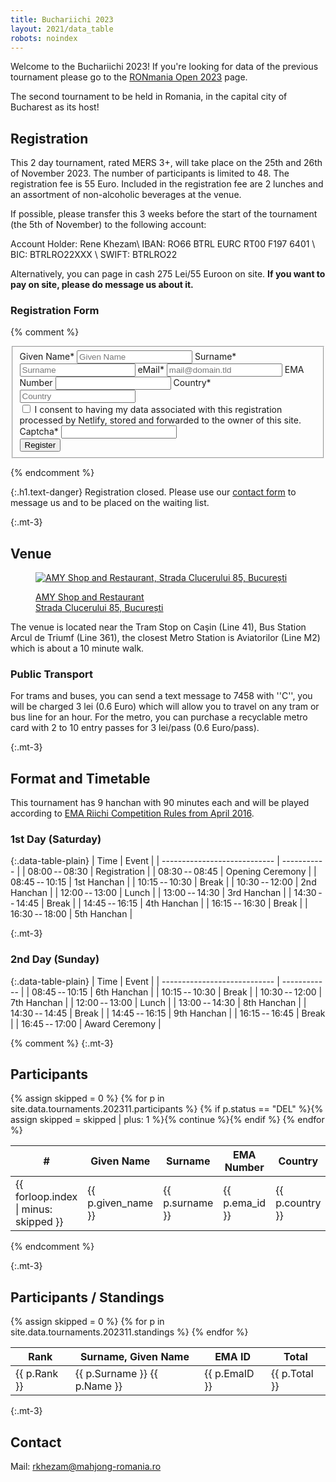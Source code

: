 ```yaml
---
title: Buchariichi 2023
layout: 2021/data_table
robots: noindex
---
```

Welcome to the Buchariichi 2023!
If you're looking for data of the previous tournament please go to the [RONmania Open 2023](/ronmania-2023/) page.

The second tournament to be held in Romania, in the capital city of Bucharest as its host!

## Registration

This 2 day tournament, rated MERS 3+, will take place on the 25th and 26th of November 2023.
The number of participants is limited to 48.
The registration fee is 55 Euro. Included in the registration fee are 2 lunches and an assortment of non-alcoholic beverages at the venue.

If possible, please transfer this 3 weeks before the start of the tournament (the 5th of November) to the following account:

Account Holder: Rene Khezam\\
IBAN: RO66 BTRL EURC RT00 F197 6401 \\
BIC: BTRLRO22XXX \\
SWIFT: BTRLRO22

Alternatively, you can page in cash 275 Lei/55 Euroon on site.
**If you want to pay on site, please do message us about it.**

### Registration Form

{% comment %}
<form name="Registration" method="POST" action="/thanks-for-registering/" id="contactform" class="form-horizontal" data-netlify="true" netlify-honeypot="captcha">
  <fieldset id="contact">
    <div>
      <label for="given_name">Given Name*</label>
      <input type="given_name" name="given_name" id="given_name" placeholder="Given Name" aria-required="true" required="true" />
      <label for="surname">Surname*</label>
      <input type="text" name="surname" id="surname" placeholder="Surname" aria-required="true" required="true" />
      <label for="email">eMail*</label>
      <input type="email" name="email" id="email" placeholder="mail@domain.tld" aria-required="true" required="true" />
      <label for="ema_id">EMA Number</label>
      <input type="text" name="ema_id" id="ema_id" placeholder="" />
      <label for="country">Country*</label>
      <input name="text" id="country" placeholder="Country" aria-required="true" required="true">
    </div>
    <div class="row mx-2">
      <input type="checkbox" name="accept-policy" id="accept-policy" aria-required="true" required="true" class="col-auto mt-2">
      <label for="accept-policy" class="col">
         I consent to having my data associated with this registration processed by Netlify, stored and forwarded to the owner of this site.
      </label>
    </div>
    <div class="d-none">
      <input name="lang" type="hidden" value="{{ page.lang }}" />
      <label for="captcha">Captcha*</label>
      <input name="captcha" type="text" />
    </div>
    <div>
      <button type="sumbit" id="registrationbutton" class="btn btn-primary btn-block">Register</button>
    </div>
  </fieldset>
</form>
{% endcomment %}

{:.h1.text-danger}
Registration closed. Please use our [contact form](/contact/) to message us and to be placed on the waiting list. 

{:.mt-3}
## Venue

<figure>

<a href="https://www.google.com/maps/place/AMY+Shop+Tobacco+Shop/@44.465086,26.0704614,17z/data=!4m6!3m5!1s0x40b203b4364923db:0x56792edac4e90d44!8m2!3d44.4644937!4d26.0764006!16s%2Fg%2F11jggbp0_l"><img src="/images/map.png" alt="AMY Shop and Restaurant, Strada Clucerului 85, București"></a>

<figcaption><a href="https://www.google.com/maps/place/AMY+Shop+Tobacco+Shop/@44.465086,26.0704614,17z/data=!4m6!3m5!1s0x40b203b4364923db:0x56792edac4e90d44!8m2!3d44.4644937!4d26.0764006!16s%2Fg%2F11jggbp0_l">AMY Shop and Restaurant<br>
Strada Clucerului 85, București</a>
</figcaption>
</figure>

The venue is located near the Tram Stop on Caşin (Line 41), Bus Station Arcul de Triumf (Line 361), the closest Metro Station is Aviatorilor (Line M2) which is about a 10 minute walk.

### Public Transport

For trams and buses, you can send a text message to 7458 with ''C'', you will be charged 3 lei (0.6 Euro) which will allow you to travel on any tram or bus line for an hour.
For the metro, you can purchase a recyclable metro card with 2 to 10 entry passes for 3 lei/pass (0.6 Euro/pass).


{:.mt-3}
## Format and Timetable

This tournament has 9 hanchan with 90 minutes each and will be played according to [EMA Riichi Competition Rules from April 2016](http://mahjong-europe.org/portal/images/docs/Riichi-rules-2016-EN.pdf).

### 1st Day (Saturday)

{:.data-table-plain}
| Time                         | Event       |
| ---------------------------- | ----------- |
| 08:00&#x202f;--&#x202f;08:30 | Registration |
| 08:30&#x202f;--&#x202f;08:45 | Opening Ceremony |
| 08:45&#x202f;--&#x202f;10:15 | 1st Hanchan  |
| 10:15&#x202f;--&#x202f;10:30 | Break       |
| 10:30&#x202f;--&#x202f;12:00 | 2nd Hanchan  |
| 12:00&#x202f;--&#x202f;13:00 | Lunch |
| 13:00&#x202f;--&#x202f;14:30 | 3rd Hanchan  |
| 14:30&#x202f;--&#x202f;14:45 | Break       |
| 14:45&#x202f;--&#x202f;16:15 | 4th Hanchan  |
| 16:15&#x202f;--&#x202f;16:30 | Break       |
| 16:30&#x202f;--&#x202f;18:00 | 5th Hanchan  |

{:.mt-3}
### 2nd Day (Sunday)

{:.data-table-plain}
| Time                        | Event        |
| ---------------------------- | ------------ |
| 08:45&#x202f;--&#x202f;10:15 | 6th Hanchan  |
| 10:15&#x202f;--&#x202f;10:30 | Break       |
| 10:30&#x202f;--&#x202f;12:00 | 7th Hanchan  |
| 12:00&#x202f;--&#x202f;13:00 | Lunch |
| 13:00&#x202f;--&#x202f;14:30 | 8th Hanchan  |
| 14:30&#x202f;--&#x202f;14:45 | Break       |
| 14:45&#x202f;--&#x202f;16:15 | 9th Hanchan  |
| 16:15&#x202f;--&#x202f;16:45 | Break       |
| 16:45&#x202f;--&#x202f;17:00 | Award Ceremony |

{% comment %}
{:.mt-3}
## Participants

<table class="data-table">
<thead>
<tr>
<th>#</th>
<th>Given Name</th>
<th>Surname</th>
<th>EMA Number</th>
<th>Country</th>
<th>Status</th>
</tr>
</thead>
<tbody>
{% assign skipped = 0 %}
{% for p in site.data.tournaments.202311.participants %}
{% if p.status == "DEL" %}{% assign skipped = skipped | plus: 1 %}{% continue %}{% endif %}
<tr>
<td>{{ forloop.index | minus: skipped }}</td>
<td>{{ p.given_name }}</td>
<td>{{ p.surname }}</td>
<td>{{ p.ema_id }}</td>
<td>{{ p.country }}</td>
<td>{{ p.status }}</td>
</tr>
{% endfor %}
</tbody>
</table>
{% endcomment %}

{:.mt-3}
## Participants / Standings

<table class="data-table">
<thead>
<tr>
<th>Rank</th>
<th>Surname, Given Name</th>
<th>EMA ID</th>
<th>Total</th>
</tr>
</thead>
<tbody>
{% assign skipped = 0 %}
{% for p in site.data.tournaments.202311.standings %}
<tr>
<td>{{ p.Rank }}</td>
<td>{{ p.Surname }} {{ p.Name }}</td>
<td>{{ p.EmaID }}</td>
<td>{{ p.Total }}</td>
</tr>
{% endfor %}
</tbody>
</table>

{:.mt-3}
## Contact

Mail: rkhezam@mahjong-romania.ro

